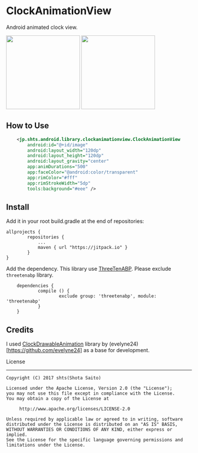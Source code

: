 ClockAnimationView
====

Android animated clock view.

<img src="animation.gif" width=200 />

<img src="image.png" width=200 />


How to Use
---

```xml
    <jp.shts.android.library.clockanimationview.ClockAnimationView
        android:id="@+id/image"
        android:layout_width="120dp"
        android:layout_height="120dp"
        android:layout_gravity="center"
        app:animDurations="500"
        app:faceColor="@android:color/transparent"
        app:rimColor="#fff"
        app:rimStrokeWidth="5dp"
        tools:background="#eee" />
```

Install
----

Add it in your root build.gradle at the end of repositories:


```
allprojects {
		repositories {
			...
			maven { url "https://jitpack.io" }
		}
}
```

Add the dependency. This library use [ThreeTenABP](https://github.com/JakeWharton/ThreeTenABP). Please exclude `threetenabp` library.


```
	dependencies {
	        compile () {
	                exclude group: 'threetenabp', module: 'threetenabp'
	        }
	}
```

Credits
---

I used [ClockDrawableAnimation](https://github.com/evelyne24/ClockDrawableAnimation) library by (evelyne24)[https://github.com/evelyne24] as a base for development.

License

---

```
Copyright (C) 2017 shts(Shota Saito)

Licensed under the Apache License, Version 2.0 (the "License");
you may not use this file except in compliance with the License.
You may obtain a copy of the License at

     http://www.apache.org/licenses/LICENSE-2.0

Unless required by applicable law or agreed to in writing, software
distributed under the License is distributed on an "AS IS" BASIS,
WITHOUT WARRANTIES OR CONDITIONS OF ANY KIND, either express or implied.
See the License for the specific language governing permissions and
limitations under the License.

```



